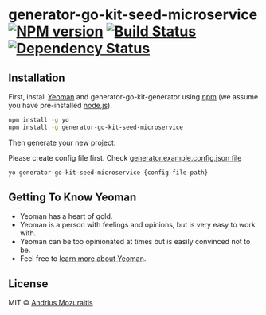 # generator-go-kit-seed-microservice [![NPM version][npm-image]][npm-url] [![Build Status][travis-image]][travis-url] [![Dependency Status][daviddm-image]][daviddm-url]
> 

## Installation

First, install [Yeoman](http://yeoman.io) and generator-go-kit-generator using [npm](https://www.npmjs.com/) (we assume you have pre-installed [node.js](https://nodejs.org/)).

```bash
npm install -g yo
npm install -g generator-go-kit-seed-microservice
```

Then generate your new project:

Please create config file first. Check [generator.example.config.json file](https://github.com/digimuza/go-kit-seed-microservice-generator/blob/master/generator.example.config.json) 

```bash
yo generator-go-kit-seed-microservice {config-file-path}
```

## Getting To Know Yeoman

 * Yeoman has a heart of gold.
 * Yeoman is a person with feelings and opinions, but is very easy to work with.
 * Yeoman can be too opinionated at times but is easily convinced not to be.
 * Feel free to [learn more about Yeoman](http://yeoman.io/).

## License

MIT © [Andrius Mozuraitis](www.dimuza.com)


[npm-image]: https://badge.fury.io/js/generator-go-kit-generator.svg
[npm-url]: https://npmjs.org/package/generator-go-kit-generator
[travis-image]: https://travis-ci.org/digimuza/generator-go-kit-generator.svg?branch=master
[travis-url]: https://travis-ci.org/digimuza/generator-go-kit-generator
[daviddm-image]: https://david-dm.org/digimuza/generator-go-kit-generator.svg?theme=shields.io
[daviddm-url]: https://david-dm.org/digimuza/generator-go-kit-generator
